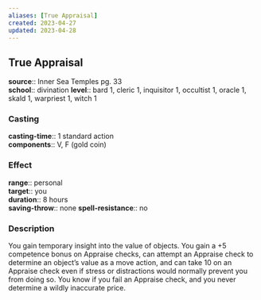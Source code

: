 ```yaml
---
aliases: [True Appraisal]
created: 2023-04-27
updated: 2023-04-28
---
```


## True Appraisal

**source**:: Inner Sea Temples pg. 33  
**school**:: divination
**level**:: bard 1, cleric 1, inquisitor 1, occultist 1, oracle 1, skald 1, warpriest 1, witch 1

### Casting

**casting-time**:: 1 standard action  
**components**:: V, F (gold coin)

### Effect

**range**:: personal  
**target**:: you  
**duration**:: 8 hours  
**saving-throw**:: none
**spell-resistance**:: no

### Description

You gain temporary insight into the value of objects. You gain a +5 competence bonus on Appraise checks, can attempt an Appraise check to determine an object’s value as a move action, and can take 10 on an Appraise check even if stress or distractions would normally prevent you from doing so. You know if you fail an Appraise check, and you never determine a wildly inaccurate price.
